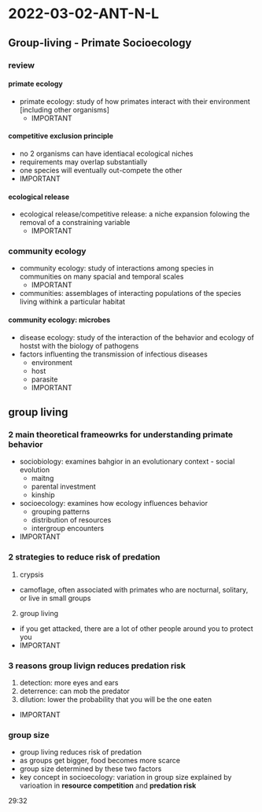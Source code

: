 # 2022-03-02-ANT-N-L
## Group-living - Primate Socioecology

### review 

#### primate ecology 
- primate ecology: study of how primates interact with their environment [including other organisms]
  - IMPORTANT

#### competitive exclusion principle
- no 2 organisms can have identiacal ecological niches
- requirements may overlap substantially
- one species will eventually out-compete the other 
- IMPORTANT

#### ecological release 
- ecological release/competitive release: a niche expansion folowing the removal of a constraining variable
  - IMPORTANT

### community ecology 
- community ecology: study of interactions among species in communities on many spacial and temporal scales
  - IMPORTANT 
- communities: assemblages of interacting populations of the species living withink a particular habitat

#### community ecology: microbes 
- disease ecology: study of the interaction of the behavior and ecology of hostst with the biology of pathogens
- factors influenting the transmission of infectious diseases 
  - environment 
  - host 
  - parasite
  - IMPORTANT

## group living 
### 2 main theoretical frameowrks for understanding primate behavior 
- sociobiology: examines bahgior in an evolutionary context - social evolution 
  - maitng
  - parental investment
  - kinship
- socioecology: examines how ecology influences behavior 
  - grouping patterns
  - distribution of resources
  - intergroup encounters
- IMPORTANT
### 2 strategies to reduce risk of predation 
1. crypsis 
  - camoflage, often associated with primates who are nocturnal, solitary, or live in small groups
2. group living
  - if you get attacked, there are a lot of other people around you to protect you 
- IMPORTANT
### 3 reasons group livign reduces predation risk 
1. detection: more eyes and ears 
2. deterrence: can mob the predator
3. dilution: lower the probability that you will be the one eaten
- IMPORTANT

### group size
- group living reduces risk of predation 
- as groups get bigger, food becomes more scarce
- group size determined by these two factors
- key concept in socioecology: variation in group size explained by varioation in **resource competition** and **predation risk**

29:32






